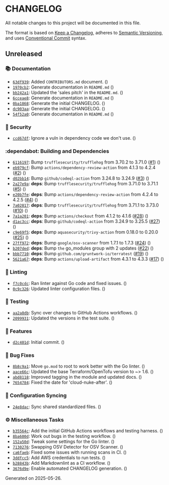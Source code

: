 # CHANGELOG

All notable changes to this project will be documented in this file.

The format is based on [Keep a Changelog](https://keepachangelog.com), adheres to [Semantic Versioning](https://semver.org), and uses [Conventional Commit](https://www.conventionalcommits.org) syntax.

## Unreleased

### :books: Documentation

* [`63df939`](https://github.com/northwood-labs/terraform-provider-corefunc/commit/63df93904c750bae7611fd336b42578123a431c5): Added `CONTRIBUTORS.md` document. ()
* [`1970cb2`](https://github.com/northwood-labs/terraform-provider-corefunc/commit/1970cb2a5e703d33cad2fdfc0d14512378f360c4): Generate documentation in `README.md` ()
* [`bb242a1`](https://github.com/northwood-labs/terraform-provider-corefunc/commit/bb242a185180f1c89953066dfde639334b300353): Updated the 'sales pitch' in the `README.md`. ()
* [`6cceae8`](https://github.com/northwood-labs/terraform-provider-corefunc/commit/6cceae836a24668945bd38ad7f58c7851d8ae0ad): Generate documentation in `README.md` ()
* [`0ba1868`](https://github.com/northwood-labs/terraform-provider-corefunc/commit/0ba18683a27fbbfcc632514bd348088a3e6f5cdd): Generate the initial CHANGELOG. ()
* [`dc903aa`](https://github.com/northwood-labs/terraform-provider-corefunc/commit/dc903aa3cce17847009f21ed736982282714d6bd): Generate the initial CHANGELOG. ()
* [`54f52a0`](https://github.com/northwood-labs/terraform-provider-corefunc/commit/54f52a01242236c6f17bfb7188c77d1fcaf2ee58): Generate documentation in `README.md` ()

### :closed_lock_with_key: Security

* [`ccd67df`](https://github.com/northwood-labs/terraform-provider-corefunc/commit/ccd67df6b74cecc3e212320402a49a44d6e5425d): Ignore a vuln in dependency code we don't use. ()

### :dependabot: Building and Dependencies

* [`6116197`](https://github.com/northwood-labs/terraform-provider-corefunc/commit/61161974c0c42f4966e3082b40b3384073f05196): Bump `trufflesecurity/trufflehog` from 3.70.2 to 3.71.0 ([#1](https://github.com/northwood-labs/mod-aws-resource-tags/issues/1)) ()
* [`eb979cf`](https://github.com/northwood-labs/terraform-provider-corefunc/commit/eb979cf09fc02f1f795008e0439dfd6a11b7739d): Bump `actions/dependency-review-action` from 4.1.3 to 4.2.4 ([#2](https://github.com/northwood-labs/mod-aws-resource-tags/issues/2)) ()
* [`d02bb14`](https://github.com/northwood-labs/terraform-provider-corefunc/commit/d02bb143774a10c298ed60e81d782bc4b008ed05): Bump `github/codeql-action` from 3.24.8 to 3.24.9 ([#3](https://github.com/northwood-labs/mod-aws-resource-tags/issues/3)) ()
* [`2a27e9a`](https://github.com/northwood-labs/terraform-provider-corefunc/commit/2a27e9ad19c252fda6edb54fee24d4814941120b): **deps**: Bump `trufflesecurity/trufflehog` from 3.71.0 to 3.71.1 ([#5](https://github.com/northwood-labs/mod-aws-resource-tags/issues/5)) ()
* [`e20b7fe`](https://github.com/northwood-labs/terraform-provider-corefunc/commit/e20b7fe2bb3799ba40ef26f97b9537cf0d520181): **deps**: Bump `actions/dependency-review-action` from 4.2.4 to 4.2.5 ([#4](https://github.com/northwood-labs/mod-aws-resource-tags/issues/4)) ()
* [`7a02817`](https://github.com/northwood-labs/terraform-provider-corefunc/commit/7a028176f75d11df0d8d6bf68c0053e4ddd76966): **deps**: Bump `trufflesecurity/trufflehog` from 3.71.1 to 3.73.0 ([#10](https://github.com/northwood-labs/mod-aws-resource-tags/issues/10)) ()
* [`7a1a201`](https://github.com/northwood-labs/terraform-provider-corefunc/commit/7a1a2017d80500ef452d1ab2d4f12ef64325a8b4): **deps**: Bump `actions/checkout` from 4.1.2 to 4.1.6 ([#28](https://github.com/northwood-labs/mod-aws-resource-tags/issues/28)) ()
* [`d1ac3cc`](https://github.com/northwood-labs/terraform-provider-corefunc/commit/d1ac3cc4e0652655c47ab08c0b3b2a1d1e8db04c): **deps**: Bump `github/codeql-action` from 3.24.9 to 3.25.5 ([#27](https://github.com/northwood-labs/mod-aws-resource-tags/issues/27)) ()
* [`c9e69f5`](https://github.com/northwood-labs/terraform-provider-corefunc/commit/c9e69f588f588f7b07bcc370f7c23570506bbf36): **deps**: Bump `aquasecurity/trivy-action` from 0.18.0 to 0.20.0 ([#25](https://github.com/northwood-labs/mod-aws-resource-tags/issues/25)) ()
* [`27ff972`](https://github.com/northwood-labs/terraform-provider-corefunc/commit/27ff9723037a7f7b40bba2df1c5913ebd25d5008): **deps**: Bump `google/osv-scanner` from 1.7.1 to 1.7.3 ([#24](https://github.com/northwood-labs/mod-aws-resource-tags/issues/24)) ()
* [`b207ded`](https://github.com/northwood-labs/terraform-provider-corefunc/commit/b207ded89814e121f92e72df85cefb785dde09be): **deps**: Bump `the` go_modules group with 2 updates ([#22](https://github.com/northwood-labs/mod-aws-resource-tags/issues/22)) ()
* [`bbb7710`](https://github.com/northwood-labs/terraform-provider-corefunc/commit/bbb7710f2fd24d18e6343859298e5faf8de276c2): **deps**: Bump `github.com/gruntwork-io/terratest` ([#19](https://github.com/northwood-labs/mod-aws-resource-tags/issues/19)) ()
* [`5621a67`](https://github.com/northwood-labs/terraform-provider-corefunc/commit/5621a679d4075aae03c4d7d9339ae67d734d1db7): **deps**: Bump `actions/upload-artifact` from 4.3.1 to 4.3.3 ([#17](https://github.com/northwood-labs/mod-aws-resource-tags/issues/17)) ()

### :soap: Linting

* [`f7c0cdc`](https://github.com/northwood-labs/terraform-provider-corefunc/commit/f7c0cdca410fcd6e43fd4f3b66115bb007c9701e): Ran linter against Go code and fixed issues. ()
* [`0c9c326`](https://github.com/northwood-labs/terraform-provider-corefunc/commit/0c9c3261135bfb94c0a660c390bf74a3f2f26af3): Updated linter configuration files. ()

### :test_tube: Testing

* [`aa2a0db`](https://github.com/northwood-labs/terraform-provider-corefunc/commit/aa2a0db5665d9044e950789e6459f09dc966cd34): Sync over changes to GitHub Actions workflows. ()
* [`2099931`](https://github.com/northwood-labs/terraform-provider-corefunc/commit/2099931648f793cd6d9729c65787bd13f08f6fb8): Updated the versions in the test suite. ()

### <!-- 0 -->:rocket: Features

* [`d2c401d`](https://github.com/northwood-labs/terraform-provider-corefunc/commit/d2c401d4676666fffc35974f490f09e0fb94f10f): Initial commit. ()

### <!-- 1 -->:bug: Bug Fixes

* [`8b8c9a1`](https://github.com/northwood-labs/terraform-provider-corefunc/commit/8b8c9a127afcc6ff8ac8707ce7f75ea039affc70): Move `go.mod` to root to work better with the Go linter. ()
* [`aace66c`](https://github.com/northwood-labs/terraform-provider-corefunc/commit/aace66c2aa5ae459ad4f0f35be05da5dea1c67b3): Updated the base Terraform/OpenTofu version to ~> 1.6. ()
* [`abd8118`](https://github.com/northwood-labs/terraform-provider-corefunc/commit/abd81185c4af2227660937830f4fea55c9c1d914): Improved tagging in the module and updated docs. ()
* [`7654784`](https://github.com/northwood-labs/terraform-provider-corefunc/commit/7654784e33b66aca59b5447230ed43a12fba9674): Fixed the date for 'cloud-nuke-after'. ()

### <!-- ZXX -->:arrows_counterclockwise: Configuration Syncing

* [`24e8dac`](https://github.com/northwood-labs/terraform-provider-corefunc/commit/24e8dac8b2ca76b14d0e11a2645cb63a5f57cd03): Sync shared standardized files. ()

### <!-- ZZZ -->:gear: Miscellaneous Tasks

* [`b35564c`](https://github.com/northwood-labs/terraform-provider-corefunc/commit/b35564c3ac1d2e1d9d02100e7bb6fde90bf34256): Add the initial GitHub Actions workflows and testing harness. ()
* [`8ba600d`](https://github.com/northwood-labs/terraform-provider-corefunc/commit/8ba600d2099e1c1bc1a7dfd2f4baf3a211734783): Work out bugs in the testing workflow. ()
* [`152a50d`](https://github.com/northwood-labs/terraform-provider-corefunc/commit/152a50d8b31478b3cc535f2005f7c28f79623ef7): Tweak some settings for the Go linter. ()
* [`7130276`](https://github.com/northwood-labs/terraform-provider-corefunc/commit/7130276c26acd2658ab3edcc8c2fda5e1dbd9629): Swapping OSV Detector for OSV Scanner. ()
* [`ca6faeb`](https://github.com/northwood-labs/terraform-provider-corefunc/commit/ca6faeb9de61d31c53b2f28d30ae09a49c2d78f2): Fixed some issues with running scans in CI. ()
* [`3ddfcc5`](https://github.com/northwood-labs/terraform-provider-corefunc/commit/3ddfcc5e16f93e3dd92aa7df2f7b517f459b32cf): Add AWS credentials to run tests. ()
* [`b28843b`](https://github.com/northwood-labs/terraform-provider-corefunc/commit/b28843b74e7559ae4e2635e364cbba9d1b08a386): Add Markdownlint as a CI workflow. ()
* [`3676d9e`](https://github.com/northwood-labs/terraform-provider-corefunc/commit/3676d9e072510d70133f8192ca3ae3c32578be1a): Enable automated CHANGELOG generation. ()

<p>Generated on 2025-05-26.</p>
